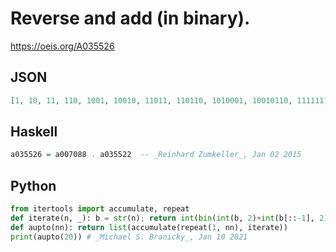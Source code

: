 # Reverse and add \(in binary\)\.
https://oeis.org/A035526
## JSON
```JSON
[1, 10, 11, 110, 1001, 10010, 11011, 110110, 1010001, 10010110, 11111111, 111111110, 1011111101, 10111111010, 100011110111, 1011111101000, 1101011100101, 10111111010000, 11001011001101, 101111110100000]
```
## Haskell
```Haskell
a035526 = a007088 . a035522  -- _Reinhard Zumkeller_, Jan 02 2015
```
## Python
```Python
from itertools import accumulate, repeat
def iterate(n, _): b = str(n); return int(bin(int(b, 2)+int(b[::-1], 2))[2:])
def aupto(nn): return list(accumulate(repeat(1, nn), iterate))
print(aupto(20)) # _Michael S. Branicky_, Jan 10 2021
```
